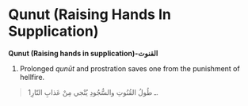 Qunut (Raising Hands In Supplication)
=====================================

**Qunut (Raising hands in supplication)-القنوت**

1. Prolonged *qunūt* and prostration saves one from the punishment of
hellfire.

> 1ـ طُولُ القُنُوتِ والسُّجُودِ يُنْجي مِنْ عَذابِ النّارِ.


